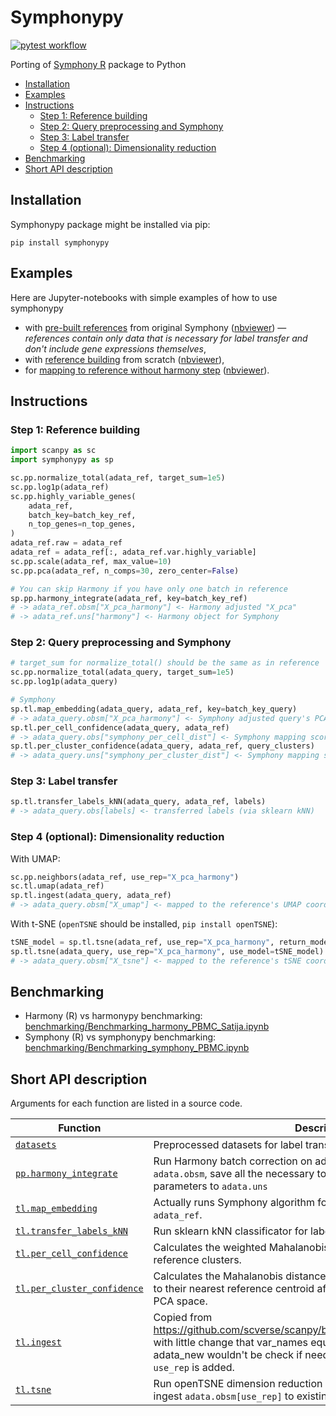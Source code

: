 <!-- omit in toc -->
# Symphonypy
[![pytest workflow](https://github.com/potulabe/symphonypy/actions/workflows/test.yaml/badge.svg)](https://github.com/potulabe/symphonypy/actions/workflows/test.yaml)

Porting of [Symphony R](https://github.com/immunogenomics/symphony) package to Python

- [Installation](#installation)
- [Examples](#examples)
- [Instructions](#instructions)
  - [Step 1: Reference building](#step-1-reference-building)
  - [Step 2: Query preprocessing and Symphony](#step-2-query-preprocessing-and-symphony)
  - [Step 3: Label transfer](#step-3-label-transfer)
  - [Step 4 (optional): Dimensionality reduction](#step-4-optional-dimensionality-reduction)
- [Benchmarking](#benchmarking)
- [Short API description](#short-api-description)


## Installation
Symphonypy package might be installed via pip:
```
pip install symphonypy
```

## Examples
Here are Jupyter-notebooks with simple examples of how to use symphonypy
- with [pre-built references](notebooks/Symphonypy_precomputed.ipynb) from original Symphony ([nbviewer](https://nbviewer.org/github/potulabe/symphonypy/blob/main/notebooks/Symphonypy_precomputed.ipynb)) — *references contain only data that is necessary for label transfer and don't include gene expressions themselves*,
- with [reference building](notebooks/Symphonypy_simple_tutorial.ipynb) from scratch ([nbviewer](https://nbviewer.org/github/potulabe/symphonypy/blob/main/notebooks/Symphonypy_simple_tutorial.ipynb)),
- for [mapping to reference without harmony step](notebooks/Symphonypy_without_harmony_tutorial.ipynb) ([nbviewer](https://nbviewer.org/github/potulabe/symphonypy/blob/main/notebooks/Symphonypy_without_harmony_tutorial.ipynb)).



## Instructions
### Step 1: Reference building
```python
import scanpy as sc
import symphonypy as sp

sc.pp.normalize_total(adata_ref, target_sum=1e5)
sc.pp.log1p(adata_ref)
sc.pp.highly_variable_genes(
    adata_ref,
    batch_key=batch_key_ref,
    n_top_genes=n_top_genes,
)
adata_ref.raw = adata_ref
adata_ref = adata_ref[:, adata_ref.var.highly_variable]
sc.pp.scale(adata_ref, max_value=10)
sc.pp.pca(adata_ref, n_comps=30, zero_center=False)

# You can skip Harmony if you have only one batch in reference
sp.pp.harmony_integrate(adata_ref, key=batch_key_ref)  
# -> adata_ref.obsm["X_pca_harmony"] <- Harmony adjusted "X_pca"
# -> adata_ref.uns["harmony"] <- Harmony object for Symphony
```

### Step 2: Query preprocessing and Symphony
```python
# target_sum for normalize_total() should be the same as in reference
sc.pp.normalize_total(adata_query, target_sum=1e5)
sc.pp.log1p(adata_query)

# Symphony
sp.tl.map_embedding(adata_query, adata_ref, key=batch_key_query)
# -> adata_query.obsm["X_pca_harmony"] <- Symphony adjusted query's PCA
sp.tl.per_cell_confidence(adata_query, adata_ref)
# -> adata_query.obs["symphony_per_cell_dist"] <- Symphony mapping score per cell
sp.tl.per_cluster_confidence(adata_query, adata_ref, query_clusters)
# -> adata_query.uns["symphony_per_cluster_dist"] <- Symphony mapping score per cluster
```

### Step 3: Label transfer
```python
sp.tl.transfer_labels_kNN(adata_query, adata_ref, labels)
# -> adata_query.obs[labels] <- transferred labels (via sklearn kNN)
```

### Step 4 (optional): Dimensionality reduction
With UMAP:
```python
sc.pp.neighbors(adata_ref, use_rep="X_pca_harmony")
sc.tl.umap(adata_ref)
sp.tl.ingest(adata_query, adata_ref)
# -> adata_query.obsm["X_umap"] <- mapped to the reference's UMAP coords
```

With t-SNE (`openTSNE` should be installed, `pip install openTSNE`):
```python
tSNE_model = sp.tl.tsne(adata_ref, use_rep="X_pca_harmony", return_model=True)
sp.tl.tsne(adata_query, use_rep="X_pca_harmony", use_model=tSNE_model)
# -> adata_query.obsm["X_tsne"] <- mapped to the reference's tSNE coords
```

## Benchmarking
- Harmony (R) vs harmonypy benchmarking: [benchmarking/Benchmarking_harmony_PBMC_Satija.ipynb](benchmarking/Benchmarking_harmony_PBMC_Satija_CITEseq.ipynb)
- Symphony (R) vs symphonypy benchmarking: [benchmarking/Benchmarking_symphony_PBMC.ipynb](benchmarking/Benchmarking_symphony_PBMC.ipynb)

## Short API description
Arguments for each function are listed in a source code.

| Function | Description |
|-|-|
|[`datasets`](symphonypy/datasets.py)|Preprocessed datasets for label transfer|
|[`pp.harmony_integrate`](preprocessing.py#L13)|Run Harmony batch correction on adata, save corrected output to `adata.obsm`, save all the necessary to Symphony mapping algorithm parameters to `adata.uns`|
|[`tl.map_embedding`](symphonypy/tools.py#L257)|Actually runs Symphony algorithm for mapping `adata_query` to `adata_ref`.|
|[`tl.transfer_labels_kNN`](symphonypy/tools.py#L390)|Run sklearn kNN classificator for label transferring.|
|[`tl.per_cell_confidence`](symphonypy/tools.py#L33)|Calculates the weighted Mahalanobis distance for query cells to reference clusters.|
|[`tl.per_cluster_confidence`](symphonypy/tools.py#L109)|Calculates the Mahalanobis distance from user-defined query clusters to their nearest reference centroid after initial projection into reference PCA space.|
|[`tl.ingest`](symphonypy/tools.py#L171)|Copied from https://github.com/scverse/scanpy/blob/master/scanpy/tools/_ingest.py with little change that var_names equality between adata and adata_new wouldn't be check if needless, and additional parameter `use_rep` is added.|
|[`tl.tsne`](symphonypy/tools.py#L427)|Run openTSNE dimension reduction on adata if `use_model` is None, or ingest `adata.obsm[use_rep]` to existing embedding, saved in `use_model`.|

